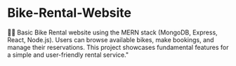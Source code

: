 # Bike-Rental-Website
🚴‍♂️ Basic Bike Rental website using the MERN stack (MongoDB, Express, React, Node.js). Users can browse available bikes, make bookings, and manage their reservations. This project showcases fundamental features for a simple and user-friendly rental service."
